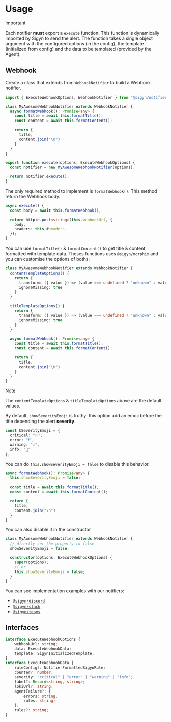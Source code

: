 # Usage

> [!IMPORTANT]
> Each notifier **must** export a `execute` function. This function is dynamically
> imported by Sigyn to send the alert. The function takes a single object argument with
> the configured options (in the config), the template (initialized from config) and the data to be templated (provided by the Agent).

## Webhook

Create a class that extends from `WebhookNotifier` to build a Webhook notifier.

```ts
import { ExecuteWebhookOptions, WebhookNotifier } from "@sigyn/notifiers";

class MyAwesomeWebhookNotifier extends WebhookNotifier {
  async formatWebhook(): Promise<any> {
    const title = await this.formatTitle();
    const content = await this.formatContent();

    return {
      title,
      content.join("\n")
    }
  }
}

export function execute(options: ExecuteWebhookOptions) {
  const notifier = new MyAwesomeWebhookNotifier(options);

  return notifier.execute();
}
```

The only required method to implement is `formatWebhook()`.
This method return the Webhook body.
```ts
async execute() {
  const body = await this.formatWebhook();

  return httpie.post<string>(this.webhookUrl, {
    body,
    headers: this.#headers
  });
}
```
You can use `formatTitle()` & `formatContent()` to get title & content formatted with template data. Theses functions uses `@sigyn/morphix` and you can customise the options of boths:

```ts
class MyAwesomeWebhookNotifier extends WebhookNotifier {
  contentTemplateOptions() {
    return {
      transform: ({ value }) => (value === undefined ? "unknown" : value),
      ignoreMissing: true
    }
  }

  titleTemplateOptions() {
    return {
      transform: ({ value }) => (value === undefined ? "unknown" : value),
      ignoreMissing: true
    }
  }

  async formatWebhook(): Promise<any> {
    const title = await this.formatTitle();
    const content = await this.formatContent();

    return {
      title,
      content.join("\n")
    }
  }
}
```

> [!NOTE]
> The `contentTemplateOptions` & `titleTemplateOptions` above are the default values.

By default, `showSeverityEmoji` is truthy: this option add an emoji before the title depending the alert **severity**.
```ts
const kSeverityEmoji = {
  critical: "💥",
  error: "❗️",
  warning: "⚠️",
  info: "📢"
};
```
You can do `this.showSeverityEmoji = false` to disable this behavior.
```ts
async formatWebhook(): Promise<any> {
  this.showSeverityEmoji = false;

  const title = await this.formatTitle();
  const content = await this.formatContent();

  return {
    title,
    content.join("\n")
  }
}
```
You can also disable it in the constructor
```ts
class MyAwesomeWebhookNotifier extends WebhookNotifier {
  // directly set the property to false
  showSeverityEmoji = false;

  constructor(options: ExecuteWebhookOptions) {
    super(options);
    // or
    this.showSeverityEmoji = false;
  }
}
```

You can see implementation examples with our notifiers:
- [`@sigyn/discord`](https://github.com/MyUnisoft/sigyn/blob/main/src/discord/src/index.ts)
- [`@sigyn/slack`](https://github.com/MyUnisoft/sigyn/blob/main/src/slack/src/index.ts)
- [`@sigyn/teams`](https://github.com/MyUnisoft/sigyn/blob/main/src/teams/src/index.ts)

## Interfaces

```ts
interface ExecuteWebhookOptions {
    webhookUrl: string;
    data: ExecuteWebhookData;
    template: SigynInitializedTemplate;
}
interface ExecuteWebhookData {
    ruleConfig?: NotifierFormattedSigynRule;
    counter?: number;
    severity: "critical" | "error" | "warning" | "info";
    label?: Record<string, string>;
    lokiUrl?: string;
    agentFailure?: {
        errors: string;
        rules: string;
    };
    rules?: string;
}
```
